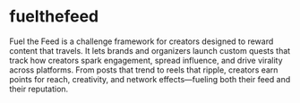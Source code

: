 # fuelthefeed


Fuel the Feed is a challenge framework for creators designed to reward content that travels. It lets brands and organizers launch custom quests that track how creators spark engagement, spread influence, and drive virality across platforms. From posts that trend to reels that ripple, creators earn points for reach, creativity, and network effects—fueling both their feed and their reputation.
